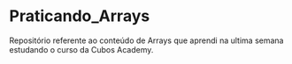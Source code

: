 # Praticando_Arrays
Repositório referente ao conteúdo de Arrays que aprendi na ultima semana estudando o curso da Cubos Academy.
